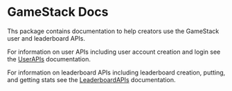 # GameStack Docs
Ths package contains documentation to help creators use the GameStack user and leaderboard APIs.

For information on user APIs including user account creation and login see the [UserAPIs](https://github.com/GameStackTech/GameStackDocs/blob/main/docs/UserAPIs.md) documentation.

For information on leaderboard APIs including leaderboard creation, putting, and getting stats see the [LeaderboardAPIs](https://github.com/GameStackTech/GameStackDocs/blob/main/docs/LeaderboardAPIs.md) documentation.